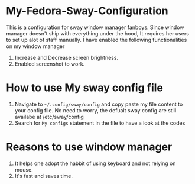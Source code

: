 # My-Fedora-Sway-Configuration

This is a configuration for sway window manager fanboys. Since window manager doesn't ship with everything under the hood, It requires her
users to set up alot of staff manually. I have enabled the following functionalities on my window manager 
1. Increase and Decrease screen brightness. 
2. Enabled screenshot to work.

# How to use My sway config file
1. Navigate to `~/.config/sway/config` and copy paste my file content to your config file. No need to worry, the defualt sway config are still availabe at /etc/sway/config
2. Search for `My configs` statement in the file to have a look at the codes

# Reasons to use window manager
1. It helps one adopt the habbit of using keyboard and not relying on mouse.
2. It's fast and saves time.
